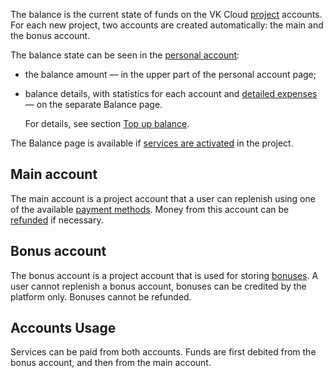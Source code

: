The balance is the current state of funds on the VK Cloud [project](/en/base/account/concepts/projects) accounts. For each new project, two accounts are created automatically: the main and the bonus account.

The balance state can be seen in the [personal account](https://mcs.mail.ru/app/):

- the balance amount — in the upper part of the personal account page;
- balance details, with statistics for each account and [detailed expenses](../../operations/detail) — on the separate Balance page.

    For details, see section [Top up balance](/en/additionals/billing/operations/payment#viewing-the-balance).

<info>

The Balance page is available if [services are activated](/en/base/account/start/activation) in the project.

</info>

## Main account

The main account is a project account that a user can replenish using one of the available [payment methods](../payment-methods). Money from this account can be [refunded](../../operations/refund) if necessary.

## Bonus account

The bonus account is a project account that is used for storing [bonuses](../../concepts/bonus). A user cannot replenish a bonus account, bonuses can be credited by the platform only. Bonuses cannot be refunded.

## Accounts Usage

Services can be paid from both accounts. Funds are first debited from the bonus account, and then from the main account.
